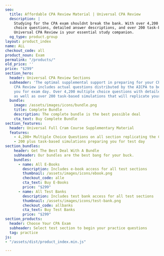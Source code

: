 ```yaml
---
seo:
  title: Affordable CPA Review Material | Universal CPA Review
  description: |
    Studying for the CPA exam shouldnt break the bank. With over 4,200 multiple
    choice questions, detailed answer descriptions, and over 200 task-based simulations replicating your real exam experience,
    Universal CPA Review is your essential study companion.
  og_type: product.group
layout: product_index
name: ALL
checkout_code: all
product_noun: Exam
permalink: "/products/"
old_price: ''
price: "$299"
section_hero:
  header: Universal CPA Review Sections
  subheader: 'The optimal supplemental support in preparing for your CPA exam. Universal
    CPA Review includes actual questions distributed by the AICPA to better prepare
    you for exam day. Over 4,200 multiple choice questions with detailed answer descriptions
    as well as over 200 task-based simulations that will replicate your exam experience. '
  bundle:
    image: /assets/images/icons/bundle.png
    title: Complete Bundle
    description: The complete bundle is the best possible deal
    cta_text: Buy Complete Bundle
section_features:
  header: Universal Full Cram Course Supplementary Material
  features:
    - 4,200+ Multiple Choice Questions on all section replicating the CPA exam
    - 200 plus task-based simulations preparing you for test day
section_bundles:
    header: Get The Best Deal With A Bundle
    subheader: Our bundles are the best bang for your buck.
    bundles:
      - name: All E-Books
        description: Includes e-book access for all test sections
        thumbnail: /assets/images/icons/ebook.png
        checkout_code: alle
        cta_text: Buy E-Books
        price: "$299"
      - name: All Test Banks
        description: Includes test bank access for all test sections
        thumbnail: /assets/images/icons/test-bank.png
        checkout_code: allbanks
        cta_text: Buy Test Banks
        price: "$299"
section_products:
  header: Choose Your CPA Exam
  subheader: Select test section to begin your practice questions
  tag: practice
js:
- "/assets/dist/product_index.min.js"

---
```

